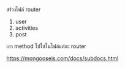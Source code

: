 สร้างไฟล์ router
1. user
2. activities
3. post

เอา method ไปใส่ในไฟล์แต่ละ router

https://mongoosejs.com/docs/subdocs.html